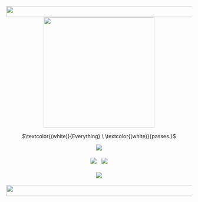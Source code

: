 <div align="center">
  <img height="30" width="700" src="https://files.catbox.moe/fe6ko7.png"  />
</div>

<div align="center">
  <img height="300" width="300" src="https://files.catbox.moe/k2nhiz.png"  />
</div>

<p align="center">
$\textcolor{(white)}{Everything} \ \textcolor{(white)}{passes.}$
</p>

<p align=center> <img src=https://komarev.com/ghpvc/?username=Asterrizz&color=c7b5be&style=flat-square&label=lukahaters&base=200>

#### <p align="center"> [![](https://files.catbox.moe/1wqhs5.png)](https://rentry.co/beastchuuya)　[![](https://files.catbox.moe/1ltjt8.png)](https://discordid.netlify.app/?id=996009127765618768)
#### <p align="center"> [![](https://files.catbox.moe/m9r3yy.png)](https://arab.org/click-to-help/palestine/)

<div align="center">
  <img height="30" width="700" src="https://files.catbox.moe/5gejfl.png"  />
</div>
